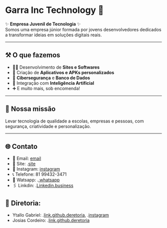 # Garra Inc Technology 🚀

✨ **Empresa Juvenil de Tecnologia** ✨  
Somos uma empresa júnior formada por jovens desenvolvedores dedicados a transformar ideias em soluções digitais reais.

---

## ⚒️ O que fazemos

- 🧑‍💻 Desenvolvimento de **Sites e Softwares**
- 📱 Criação de **Aplicativos e APKs personalizados**
- 🔐 **Cibersegurança** e **Banco de Dados**
- 🧠 Integração com **Inteligência Artificial**
- ➕ E muito mais, sob encomenda!

---

## 🎯 Nossa missão
Levar tecnologia de qualidade a escolas, empresas e pessoas, com segurança, criatividade e personalização.

---

## 🌐 Contato
- 📧 Email: [email](mailto:garras599@gmail.com)  
- 🔗 Site: .[site](https://garrainctechnology.netlify.app/)
- 📱 Instagram: [instagram](https://instagram.com/garra_inc_technology)
- 📞 Telefone: 81 99432-3471
- 📨 Watsapp: .[.whatsapp](https://wa.me/5581996656393)
- 🖇️ Linkdin: .[Linkedin.business](https://www.linkedin.com/in/garra-inc-technology)

## 💼 Diretoria:
- Ytallo Gabriel: .[link.github.deretoria](https://github.com/NexusStealth), .[instagram](https://instagram.com/levi_oliveira86)
- Josias Cordeiro: .[link.github.deretoria](https://github.com/josiascordeiro)
